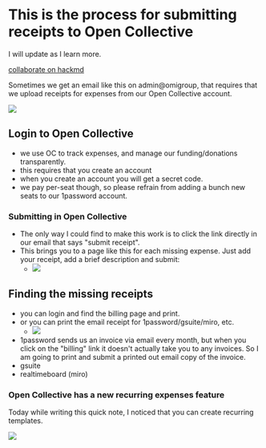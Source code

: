 # This is the process for submitting receipts to Open Collective

I will update as I learn more. 

[collaborate on hackmd](https://hackmd.io/I3FoAArATGSanumVngOtgQ)


Sometimes we get an email like this on admin@omigroup, that requires that we upload receipts for expenses from our Open Collective account. 

![](https://hackmd.io/_uploads/ByG6jrfbj.png)


## Login to Open Collective 
- we use OC to track expenses, and manage our funding/donations transparently. 
- this requires that you create an account 
- when you create an account you will get a secret code. 
- we pay per-seat though, so please refrain from adding a bunch new seats to our 1password account. 

### Submitting in Open Collective
- The only way I could find to make this work is to click the link directly in our email that says "submit receipt". 
- This brings you to a page like this for each missing expense. Just add your receipt, add a brief description and submit: 
    - ![](https://hackmd.io/_uploads/rk-kEIzZo.png)

## Finding the missing receipts 
- you can login and find the billing page and print. 
- or you can print the email receipt for 1password/gsuite/miro, etc. 
    - ![](https://hackmd.io/_uploads/SkbEELfWj.png)
- 1password sends us an invoice via email every month, but when you click on the "billing" link it doesn't actually take you to any invoices. So I am going to print and submit a printed out email copy of the invoice. 
- gsuite 
- realtimeboard (miro) 



### Open Collective has a new recurring expenses feature 

Today while writing this quick note, I noticed that you can create recurring templates. 

![](https://hackmd.io/_uploads/rkm7nHfWs.png)



